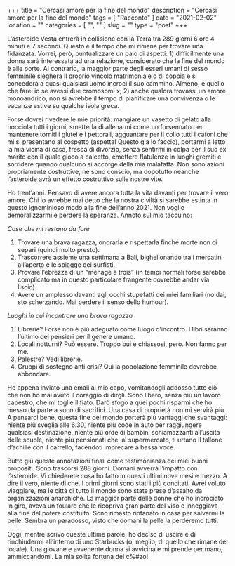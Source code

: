 +++
title = "Cercasi amore per la fine del mondo"
description = "Cercasi amore per la fine del mondo"
tags = [ "Racconto" ]
date = "2021-02-02"
location = ""
categories = [
  "",
  ""
]
slug = ""
type = "post"
+++

L’asteroide Vesta entrerà in collisione con la Terra tra 289 giorni 6 ore 4 minuti e 7 secondi. Questo è il tempo che mi rimane per trovare una fidanzata. Vorrei, però, puntualizzare un paio di aspetti: 1) difficilmente una donna sarà interessata ad una relazione, considerato che la fine del mondo è alle porte. Al contrario, la maggior parte degli esseri umani di sesso femminile slegherà il proprio vincolo matrimoniale o di coppia e si concederà a quasi qualsiasi uomo incroci il suo cammino. Almeno, è quello che farei io se avessi due cromosomi x; 2) anche qualora trovassi un amore monoandrico, non si avrebbe il tempo di pianificare una convivenza o le vacanze estive su qualche isola greca.

Forse dovrei rivedere le mie priorità: mangiare un vasetto di gelato alla nocciola tutti i giorni, smetterla di allenarmi come un forsennato per mantenere torniti i glutei e i pettorali, agguantare per il collo tutti i cafoni che mi si presentano al cospetto (aspetta! Questo già lo faccio), portarmi a letto la mia vicina di casa, fresca di divorzio, senza sentirmi in colpa per il suo ex marito con il quale gioco a calcetto, emettere flatulenze in luoghi gremiti e sorridere quando qualcuno si accorge della mia malafatta. Non sono azioni propriamente costruttive, ne sono conscio, ma dopotutto neanche l’asteroide avrà un effetto costruttivo sulle nostre vite. 

Ho trent’anni. Pensavo di avere ancora tutta la vita davanti per trovare il vero amore. Chi lo avrebbe mai detto che la nostra civiltà si sarebbe  estinta in questo ignominioso modo alla fine dell’anno 2021. Non voglio demoralizzarmi e perdere la speranza. Annoto sul mio taccuino:

*Cose che mi restano da fare*
1.  Trovare una brava ragazza, onorarla e rispettarla finché morte non ci separi (quindi molto presto).
2.  Trascorrere assieme una settimana a Bali, bighellonando tra i mercatini all’aperto e le spiagge dei surfisti.
3.  Provare l’ebrezza di un “ménage à trois” (in tempi normali forse sarebbe complicato ma in questo particolare frangente dovrebbe andar via liscio).
4.  Avere un amplesso davanti agli occhi stupefatti dei miei familiari (no dai, sto scherzando. Mai perdere il senso dello humour).

*Luoghi in cui incontrare una brava ragazza*
1. Librerie? Forse non è più adeguato come luogo d’incontro. I libri saranno l’ultimo dei pensieri per il genere umano.
2. Locali notturni? Può essere. Troppo bui e chiassosi, però. Non fanno per me.
3. Palestre? Vedi librerie.
4. Gruppi di sostegno anti crisi? Qui la popolazione femminile dovrebbe abbondare. 

Ho appena inviato una email al mio capo, vomitandogli addosso tutto ciò che non ho mai avuto il coraggio di dirgli. Sono libero, senza più un lavoro capestro, che mi toglie il fiato. Darò sfogo a quei pochi risparmi che ho messo da parte a suon di sacrifici. Una casa di proprietà non mi servirà più. A pensarci bene, questa fine del mondo porterà più vantaggi che svantaggi: niente più sveglia alle 6.30, niente più code in auto per raggiungere qualsiasi destinazione, niente più orde di bambini schiamazzanti all’uscita delle scuole, niente più pensionati che, al supermercato, ti urtano il tallone d’achille con il carrello, facendoti imprecare a bassa voce. 

Butto giù queste annotazioni finali come testimonianza dei miei buoni propositi. Sono trascorsi 288 giorni. Domani avverrà l’impatto con l’asteroide. Vi chiederete cosa ho fatto in questi ultimi nove mesi e mezzo. 
A dire il vero, niente di che. I primi giorni sono stati i più concitati.  Avrei voluto viaggiare, ma le città di tutto il mondo sono state prese d’assalto da organizzazioni anarchiche. La maggior parte delle donne che ho incrociato in giro, aveva un foulard che le ricopriva gran parte del viso e inneggiava alla fine del potere costituito. Sono rimasto rintanato in casa per salvarmi la pelle. Sembra un paradosso, visto che domani la pelle la perderemo tutti.
 
Oggi, mentre scrivo queste ultime parole, ho deciso di uscire e di rinchiudermi all’interno di uno Starbucks (o, meglio, di quello che rimane del locale). Una giovane e avvenente donna si avvicina e mi prende per mano, ammiccandomi. La mia solita fortuna del c%#zo!

